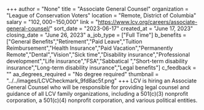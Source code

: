 +++
author = "None"
title = "Associate General Counsel"
organization = "League of Conservation Voters"
location = "Remote, District of Columbia"
salary = "$102,000-$150,000"
link = "https://www.lcv.org/careers/associate-general-counsel/"
sort_date = "2023-06-17"
created_at = "June 17, 2023"
closing_date = "June 26, 2023"
a_job_type = ["Full Time"]
b_benefits = ["General Benefits","Retirement","Paid Leave","Tuition Reimbursement","Health Insurance","Paid Vacation","Permanently Remote","Dental","Vision","Sick time","Disability insurance","Professional development","Life insurance","FSA","Sabbatical ","Short-term disability insurance","Long-term disability insurance","Legal benefits"]
c_feedback = ""
aa_degrees_required = "No degree required"
thumbnail = "../../images/LCVCheckmark_9fd8ac5f.png"
+++
LCV is hiring an Associate General Counsel who will be responsible for providing legal counsel and guidance of all LCV family organizations, including a 501(c)(3) nonprofit corporation, a 501(c)(4) nonprofit corporation, and various political entities. 